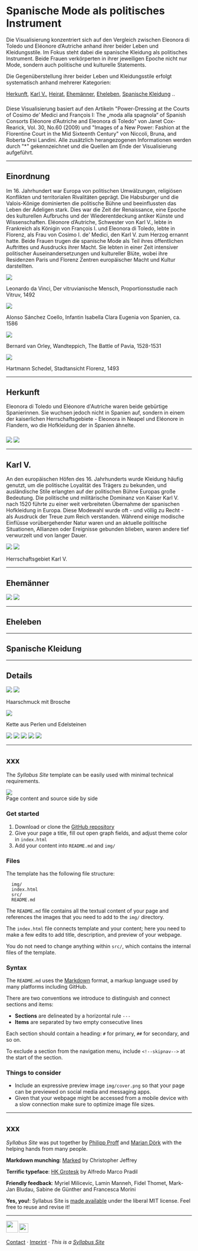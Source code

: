 
# Spanische Mode als politisches Instrument

Die Visualisierung konzentriert sich auf den Vergleich zwischen Eleonora di Toledo und Eléonore d’Autriche anhand ihrer beider Leben und Kleidungsstile. Im Fokus steht dabei die spanische Kleidung als politisches Instrument. Beide Frauen verkörperten in ihrer jeweiligen Epoche nicht nur Mode, sondern auch politische und kulturelle Statements.

Die Gegenüberstellung ihrer beider Leben und Kleidungsstile erfolgt systematisch anhand mehrerer Kategorien:

[Herkunft](#herkunft), [Karl V.](#karlv.), [Heirat](#heirat), [Ehemänner](#ehemänner), [Eheleben](#eheleben), [Spanische Kleidung](#spanischekleidung) ..  

###
Diese Visualisierung basiert auf den Artikeln "Power-Dressing at the Courts of Cosimo de’ Medici and François I: The „moda alla spagnola“ of Spanish Consorts Eléonore d’Autriche and Eleonora di Toledo" von Janet Cox-Rearick, Vol. 30, No.60 (2009) und "Images of a New Power: Fashion at the Florentine Court in the Mid Sixteenth Century" von Niccoli, Bruna, and Roberta Orsi Landini. Alle zusätzlich herangezogenen Informationen werden durch "*" gekennzeichnet und die Quellen am Ende der Visualisierung aufgeführt.


---

## Einordnung

Im 16. Jahrhundert war Europa von politischen Umwälzungen, religiösen Konflikten und territorialen Rivalitäten geprägt. Die Habsburger und die Valois-Könige dominierten die politische Bühne und beeinflussten das Leben der Adeligen stark. Dies war die Zeit der Renaissance, eine Epoche des kulturellen Aufbruchs und der Wiederentdeckung antiker Künste und Wissenschaften. Eléonore d’Autriche, Schwester von Karl V., lebte in Frankreich als Königin von François I. und Eleonora di Toledo, lebte in Florenz, als Frau von Cosimo I. de' Medici, den Karl V. zum Herzog ernannt hatte. Beide Frauen  trugen die spanische Mode als Teil ihres öffentlichen Auftrittes und Ausdrucks ihrer Macht. Sie lebten in einer Zeit intensiver politischer Auseinandersetzungen und kultureller Blüte, wobei ihre Residenzen Paris und Florenz Zentren europäischer Macht und Kultur darstellten​.


<img src='img/wissenschaft.jpg' class='noresize'>

Leonardo da Vinci, Der vitruvianische Mensch, Proportionsstudie nach Vitruv, 1492


<img src='img/isabellalclara.jpg' class='noresize'>

Alonso Sánchez Coello, Infantin Isabella Clara Eugenia von Spanien, ca. 1586


<img src='img/italienischekriege.jpg' class='noresize'>

Bernard van Orley, Wandteppich, The Battle of Pavia, 1528-1531


<img src='img/florenz.png' class='noresize'>

Hartmann Schedel, Stadtansicht Florenz, 1493

---


## Herkunft 

Eleonora di Toledo und Eléonore d'Autriche waren beide gebürtige Spanierinnen. Sie wuchsen jedoch nicht in Spanien auf, sondern in einem der kaiserlichen Herrschaftsgebiete - Eleonora in Neapel und Eléonore in Flandern, wo die Hofkleidung der in Spanien ähnelte.


###
<img src='img/toledoherkunft.png' class='noresize'>


<img src='img/austricheherkunft.png' class='noresize'>


---


## Karl V.

An den europäischen Höfen des 16. Jahrhunderts wurde Kleidung häufig genutzt, um die politische Loyalität des Trägers zu bekunden, und ausländische Stile erlangten auf der politischen Bühne Europas große Bedeutung.
Die politische und militärische Dominanz von Kaiser Karl V. nach 1520 führte zu einer weit verbreiteten Übernahme der spanischen Hofkleidung in Europa. Diese Modewahl wurde oft - und völlig zu Recht - als Ausdruck der Treue zum Reich verstanden. Während einige modische Einflüsse vorübergehender Natur waren und an aktuelle politische Situationen, Allianzen oder Ereignisse gebunden blieben, waren andere tief verwurzelt und von langer Dauer.



<img src='img/karl4.png' class='noresize'>


<img src='img/herrschaftsgebietkarl.jpg' class='noresize'>

Herrschaftsgebiet Karl V.

---


## Ehemänner


<img src='img/franz2.png' class='noresize'>


<img src='img/cosimo2.png' class='noresize'>


---


## Eheleben


---


## Spanische Kleidung



---


## Details


<img src='img/gesicht.png' class='noresize'>


<img src='img/haarschmuck.png' class='noresize'>

Haarschmuck mit Brosche 


<img src='img/kette.png' class='noresize'>

Kette aus Perlen und Edelsteinen


<img src='img/schmucksteine.png' class='noresize'>


<img src='img/manschette.png' class='noresize'>


<img src='img/brief.png' class='noresize'>


<img src='img/ringe.png' class='noresize'>


<img src='img/hintergrund.png' class='noresize'>


---


## xxx

The *Syllabus Site* template can be easily used with minimal technical requirements.


![](img/sidebyside.webp)  
Page content and source side by side


### Get started

1. Download or clone the [GitHub repository](https://github.com/uclab-potsdam/syllabus-site/)
2. Give your page a title, fill out open graph fields, and adjust theme color in `index.html`
3. Add your content into `README.md` and `img/`


### Files

The template has the following file structure:

      img/
      index.html
      src/
      README.md

The `README.md` file contains all the textual content of your page and references the images that you need to add to the `img/` directory. 

The `index.html` file connects template and your content; here you need to make a few edits to add title, description, and preview of your webpage. 

You do not need to change anything within `src/`, which contains the internal files of the template.


### Syntax

The `README.md` uses the [Markdown](https://en.wikipedia.org/wiki/Markdown) format, a markup language used by many platforms including GitHub.

There are two conventions we introduce to distinguish and connect sections and items:

- **Sections** are delineated by a horizontal rule `---` 
- **Items** are separated by two empty consecutive lines

Each section should contain a heading:
`#` for primary, `##` for secondary, and so on.

To exclude a section from the navigation menu, include `<!--skipnav-->` at the start of the section.



### Things to consider

- Include an expressive preview image `img/cover.png` so that your page can be previewed on social media and messaging apps.
- Given that your webpage might be accessed from a mobile device with a slow connection make sure to optimize image file sizes.


---


## xxx

*Syllabus Site* was put together by [Philipp Proff](https://philippproff.eu) and [Marian Dörk](https://mariandoerk.de) with the helping hands from many people.


**Markdown munching**: [Marked](https://marked.js.org) by Christopher Jeffrey


**Terrific typeface**: [HK Grotesk](https://github.com/HankenDesignCo/HK-Grotesk) by Alfredo Marco Pradil


**Friendly feedback**: Myriel Milicevic, Lamin Manneh, Fidel Thomet, Mark-Jan Bludau, Sabine de Günther and Francesca Morini


**Yes, you!**: Syllabus Site is [made available](https://github.com/uclab-potsdam/syllabus-site/) under the liberal MIT license. Feel free to reuse and revise it!


---


[<img src='img/fhp.svg' style='height:2.25em'>](https://www.fh-potsdam.de/) 
[<img src='img/id.svg' style='height:1.75em'>](https://interface.fh-potsdam.de/) 

[Contact](mailto:marian.doerk@fh-potsdam.de,philipp.proff@gmx.de?subject=Syllabus%20Site) · [Imprint](https://www.fh-potsdam.de/impressum) · *This is a [Syllabus Site](https://infovis.fh-potsdam.de/syllabus-site/)*
